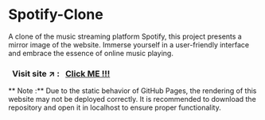 # Spotify-Clone


A clone of the music streaming platform Spotify, this project presents a mirror image of the website. Immerse yourself in a user-friendly interface and embrace the essence of online music playing.


### &nbsp; Visit site :arrow_upper_right: : &nbsp; [Click ME !!!](https://sahil-s-i.github.io/Spotify-Clone/)

** Note :** Due to the static behavior of GitHub Pages, the rendering of this website may not be deployed correctly. It is recommended to download the repository and open it in localhost to ensure proper functionality.
